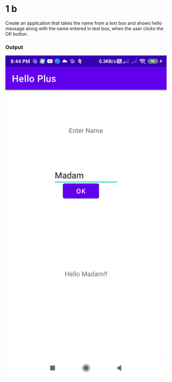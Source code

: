 # 1 b

Create an application that takes the name from a text box and shows hello message along with the name entered in text box, when the user clicks the OK button.

### Output
![output](1b.jpg)

